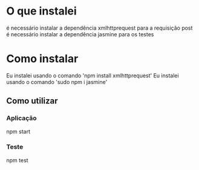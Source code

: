 # O que instalei
é necessário instalar a dependência xmlhttprequest para a requisição post
é necessário instalar a dependência jasmine para os testes

# Como instalar
Eu instalei usando o comando 'npm install xmlhttprequest'
Eu instalei usando o comando 'sudo npm i jasmine'

## Como utilizar
### Aplicação
npm start

### Teste
npm test
